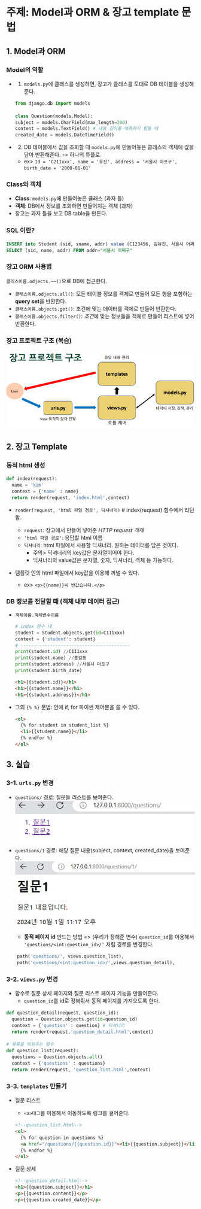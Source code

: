 # 주제: Model과 ORM & 장고 template 문법

## 1. Model과 ORM

### Model의 역할

- 1. `models.py`에 클래스를 생성하면, 장고가 클래스를 토대로 DB 테이블을 생성해준다.

  ```python
  from django.db import models

  class Question(models.Model):
  subject = models.CharField(max_length=200)
  content = models.TextField() # 내용 길이를 예측하기 힘들 때
  created_date = models.DateTimeField()
  ```

- 2. DB 테이블에서 값을 조회할 때 `models.py`에 만들어놓은 클래스의 객체에 값을 담아 반환해준다. -> 하나의 튜플로.
  - ex> `Id = 'C211xxx', name = '유진', address = '서울시 마포구', birth_date = '2000-01-01'`

### Class와 객체

- **Class**: `models.py`에 만들어놓은 클래스 (과자 틀)
- **객체**: DB에서 정보를 조회하면 만들어지는 객체 (과자)
- 장고는 과자 틀을 보고 DB table을 만든다.

### SQL 이란?

```SQL
INSERT into Student (sid, sname, addr) value (C123456, 김유진, 서울시 어쩌구)
SELECT (sid, name, addr) FROM addr="서울시 어쩌구"
```

### 장고 ORM 사용법

`클래스이름.odjects.~~()`으로 DB에 접근한다.

- `클래스이름.odjects.all()`: 모든 테이블 정보를 객체로 만들어 모든 행을 포함하는 **query set**을 반환한다.
- `클래스이름.objects.get()`: 조건에 맞는 데이터를 객체로 만들어 반환한다.
- `클래스이름.objects.filter()`: *조건*에 맞는 정보들을 객체로 만들어 리스트에 넣어 반환한다.

### 장고 프로젝트 구조 (복습)

![alt text](image.png)

## 2. 장고 Template

### 동적 html 생성

```python
def index(request):
  name = 'kim'
  context = {'name' : name}
  return render(request, 'index.html',context)
```

- `render(request, 'html 파일 경로', 딕셔너리)` # index(request) 함수에서 리턴함.

  - `request`: 장고에서 만들어 넣어준 _HTTP request 객체_
  - `'html 파일 경로'`: 응답할 html 이름
  - `딕셔너리`: html 파일에서 사용할 딕셔너리. 원하는 데이터를 담은 것이다.
    - 주의> 딕셔너리의 key값은 문자열이어야 한다.
    - 딕셔너리의 value값은 문자열, 숫자, 딕셔너리, 객체 등 가능하다.

- 템플릿 안의 html 파일에서 key값을 이용해 꺼낼 수 있다.
  - ex> `<p>{{name}}씨 반갑습니다.</p>`

### DB 정보를 전달할 때 (객체 내부 데이터 접근)

- `객체이름.객체변수이름`

  ```python
  # index 함수 내
  student = Student.objects.get(id=C111xxx)
  context = {'student': student}
  # -----------------------------------------
  print(student.id) //C111xxx
  print(student.name) //홍길동
  print(student.address) //서울시 마포구
  print(student.birth_date)

  ```

  ```html
  <h1>{{student.id}}</h1>
  <h1>{{student.name}}</h1>
  <h1>{{student.address}}</h1>
  ```

- 그외 `{% %}` 문법: 안에 if, for 파이썬 제어문을 쓸 수 있다.

  ```html
  <ol>
    {% for student in student_list %}
    <li>{{student.name}}</li>
    {% endfor %}
  </ol>
  ```

## 3. 실습

### 3-1. `urls.py` 변경

- `questions/` 경로: 질문들 리스트를 보여준다.
  ![alt text](image-1.png)
- `questions/1` 경로: 해당 질문 내용(subject, context, created_date)을 보여준다.
  ![alt text](image-2.png)
  - **동적 페이지 id** 만드는 방법 => (우리가 정해준 변수) `question_id`를 이용해서 `'questions/<int:question_id>/'` 처럼 경로를 변경한다.

```python
    path('questions/', views.question_list),
    path('questions/<int:question_id>/',views.question_detail),
```

### 3-2. `views.py` 변경

- 함수로 질문 상세 페이지와 질문 리스트 페이지 기능을 만들어준다.
  - `question_id`를 id로 정해줘서 동적 페이지를 가져오도록 한다.

```python
def question_detail(request, question_id):
  question = Question.objects.get(id=question_id)
  context = {'question' : question} # 딕셔너리
  return render(request,'question_detail.html',context)

# 목록을 띄워주는 함수
def question_list(request):
  questions = Question.objects.all()
  context = {'questions' : questions}
  return render(request, 'question_list.html',context)
```

### 3-3. `templates` 만들기

- 질문 리스트

  - `<a>태그`를 이용해서 이동하도록 링크를 걸어준다.

  ```html
  <!--question_list.html-->
  <ol>
    {% for question in questions %}
    <a href="/questions/{{question.id}}"><li>{{question.subject}}</li></a>
    {% endfor %}
  </ol>
  ```

- 질문 상세
  ```html
  <!--question_detail.html-->
  <h1>{{question.subject}}</h1>
  <p>{{question.content}}</p>
  <p>{{question.created_date}}</p>
  ```
